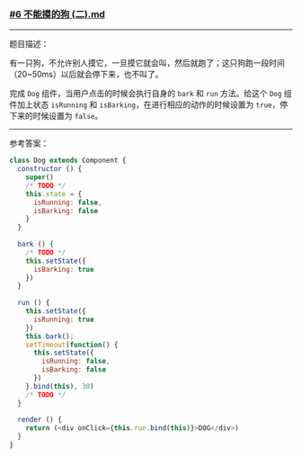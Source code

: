 ### [#6 不能摸的狗 (二).md](http://scriptoj.mangojuice.top/problems/6)

----
题目描述：

有一只狗，不允许别人摸它，一旦摸它就会叫，然后就跑了；这只狗跑一段时间（20~50ms）以后就会停下来，也不叫了。

完成 `Dog` 组件，当用户点击的时候会执行自身的 `bark` 和 `run` 方法。给这个 `Dog` 组件加上状态 `isRunning` 和 `isBarking`，在进行相应的动作的时候设置为 `true`，停下来的时候设置为 `false`。


----
参考答案：

```js
class Dog extends Component {
  constructor () {
    super()
    /* TODO */
    this.state = {
      isRunning: false,
      isBarking: false
    }
  }
  
  bark () {
    /* TODO */
    this.setState({
      isBarking: true
    }) 
  }
  
  run () {
    this.setState({
      isRunning: true
    })
    this.bark();
    setTimeout(function() {
      this.setState({
        isRunning: false,
        isBarking: false
      })
    }.bind(this), 30)
    /* TODO */
  }
 
  render () {
    return (<div onClick={this.run.bind(this)}>DOG</div>)
  }
}
```

